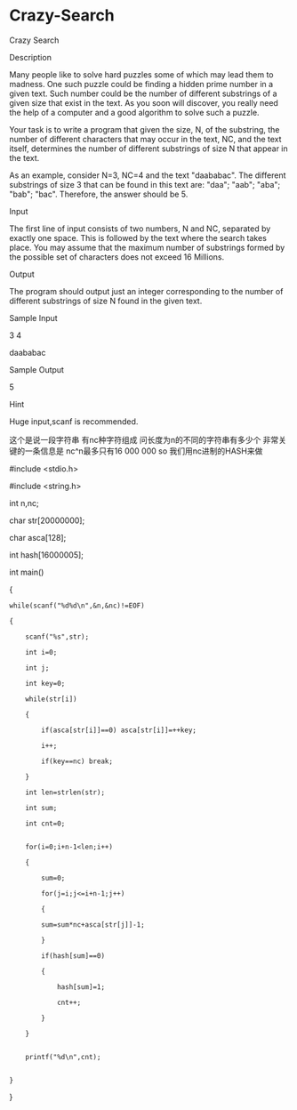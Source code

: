 # Crazy-Search

Crazy Search

Description

Many people like to solve hard puzzles some of which may lead them to madness. One such puzzle could be finding a hidden prime number in a given text. Such number could be the number of different substrings of a given size that exist in the text. As you soon will discover, you really need the help of a computer and a good algorithm to solve such a puzzle.

Your task is to write a program that given the size, N, of the substring, the number of different characters that may occur in the text, NC, and the text itself, determines the number of different substrings of size N that appear in the text.


As an example, consider N=3, NC=4 and the text "daababac". The different substrings of size 3 that can be found in this text are: "daa"; "aab"; "aba"; "bab"; "bac". Therefore, the answer should be 5.


Input

The first line of input consists of two numbers, N and NC, separated by exactly one space. This is followed by the text where the search takes place. You may assume that the maximum number of substrings formed by the possible set of characters does not exceed 16 Millions.

Output

The program should output just an integer corresponding to the number of different substrings of size N found in the given text.

Sample Input

3 4

daababac

Sample Output

5

Hint

Huge input,scanf is recommended.

这个是说一段字符串 有nc种字符组成 问长度为n的不同的字符串有多少个
非常关键的一条信息是 nc^n最多只有16 000 000
so 我们用nc进制的HASH来做


#include <stdio.h>

#include <string.h>

int n,nc;

char str[20000000];

char asca[128];

int hash[16000005];


int main()

{

    while(scanf("%d%d\n",&n,&nc)!=EOF)
    
    {
    
        scanf("%s",str);
        
        int i=0;
        
        int j;
        
        int key=0;
        
        while(str[i])
        
        {
        
            if(asca[str[i]]==0) asca[str[i]]=++key;
            
            i++;
            
            if(key==nc) break;
            
        }
        
        int len=strlen(str);
        
        int sum;
        
        int cnt=0;
        

        for(i=0;i+n-1<len;i++)
        
        {
        
            sum=0;
            
            for(j=i;j<=i+n-1;j++)
            
            {
            
            sum=sum*nc+asca[str[j]]-1;
            
            }
            
            if(hash[sum]==0) 
            
            {
            
                hash[sum]=1;
                
                cnt++;
                
            }
            
        }
        

        printf("%d\n",cnt);
        

    }
    
}
